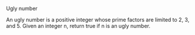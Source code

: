 Ugly number

An ugly number is a positive integer whose prime factors are limited to 2, 3, and 5. Given an integer n, return true if
n is an ugly number.